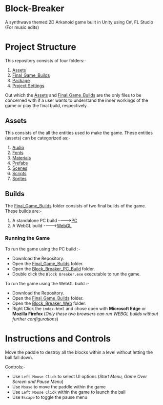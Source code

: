 # Block-Breaker
A synthwave themed 2D Arkanoid game built in Unity using C#, FL Studio (For music edits) 

# Project Structure
This repository consists of four folders:-

1. [Assets](Assets)
2. [Final_Game_Builds](Final_Game_Builds)
3. [Package](Package)
4. [Project Settings](ProjectSettings)

Out which the [Assets](Assets) and [Final_Game_Builds](Final_Game_Builds) are the only files to be concerned with if a user wants to understand the inner workings
of the game or play the final build, respectively.

## Assets
This consists of the all the entities used to make the game. These entities (assets) can be categorized as:-
1. [Audio](Audio)
2. [Fonts](Fonts)
3. [Materials](Materials)
4. [Prefabs](Prefabs)
5. [Scenes](Scenes)
6. [Scripts](Scripts)
7. [Sprites](Sprites)

## Builds
The [Final_Game_Builds](Final_Game_Builds) folder consists of two final builds of the game. These builds are:-

1. A standalone PC build ---->[PC](Final_Game_Builds/Block_Breaker_PC_Build)
2. A WebGL build         ---->[WebGL](Final_Game_Builds/Block_Breaker_Web)

### Running the Game
To run the game using the PC build :-

- Download the Repository.
- Open the [Final_Game_Builds](Final_Game_Builds) folder.
- Open the [Block_Breaker_PC_Build](Final_Game_Builds/Block_Breaker_PC_Build) folder.
- Double click the `Block Breaker.exe` executable to run the game.

To run the game using the WebGL build :-

- Download the Repository.
- Open the [Final_Game_Builds](Final_Game_Builds) folder.
- Open the [Block_Breaker_Web](Final_Game_Builds/Block_Breaker_Web) folder.
- Right Click the `index.html` and chose open with **Microsoft Edge** or **Mozilla Firefox** (*Only these two browsers can run WEBGL builds without further configurations*)

# Instructions and Controls
Move the paddle to destroy all the blocks within a level without letting the ball fall down.

Controls:-
- Use `Left Mouse Click` to select UI options (*Start Menu, Game Over Screen and Pause Menu*)
- Use `Mouse` to move the paddle within the game
- Use `Left Mouse Click` within the game to launch the ball
- Use `Escape` to toggle the pause menu
